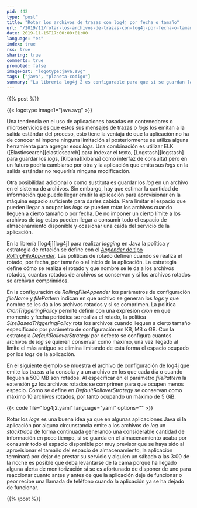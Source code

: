 ```yaml
---
pid: 442
type: "post"
title: "Rotar los archivos de trazas con log4j por fecha o tamaño"
url: "/2019/11/rotar-los-archivos-de-trazas-con-log4j-por-fecha-o-tamano/"
date: 2019-11-15T17:00:00+01:00
language: "es"
index: true
rss: true
sharing: true
comments: true
promoted: false
imagePost: "logotype:java.svg"
tags: ["java", "planeta-codigo"]
summary: "La librería log4j 2 es configurable para que si se guardan las trazas en un archivo estos se roten en una fecha indicada en una expresión _cron_, cuando lleguen a un cierto tamaño o cuando se inicie la aplicación. El rotado además de para archivar las trazas de la aplicación y clasificarlas por fecha sirve para evitar que lleguen a consumir todo el espacio de almacenamiento disponible."
---
```


{{% post %}}

{{< logotype image1="java.svg" >}}

Una tendencia en el uso de aplicaciones basadas en contenedores o microservicios es que estos sus mensajes de trazas o _logs_ los emitan a la salida estándar del proceso, esto tiene la ventaja de que la aplicación no ha de conocer ni impone ninguna limitación si posteriormente se utiliza alguna herramienta para agregar esos _logs_. Una combinación es utilizar ELK ([Elasticsearch][elasticsearch] para indexar el texto, [Logstash][logstash] para guardar los _logs_, [Kibana][kibana] como interfaz de consulta) pero en un futuro podría cambiarse por otra y la aplicación que emita sus _logs_ en la salida estándar no requeriría ninguna modificación.

Otra posibilidad adicional o como sustituta es guardar los _log_ en un archivo en el sistema de archivos. Sin embargo, hay que estimar la cantidad de información que puede llegar emitir la aplicación para aprovisionar en la máquina espacio suficiente para darles cabida. Para limitar el espacio que pueden llegar a ocupar los _logs_ se pueden rotar los archivos cuando lleguen a cierto tamaño o por fecha. De no imponer un cierto límite a los archivos de _log_ estos pueden llegar a consumir todo el espacio de almacenamiento disponible y ocasionar una caída del servicio de la aplicación.

En la librería [log4j][log4j] para realizar _logging_ en Java la política y estrategia de rotación se define con el [_Appender_ de tipo _RollingFileAppender_](https://logging.apache.org/log4j/2.x/manual/appenders.html#RollingFileAppender). Las políticas de rotado definen cuando se realiza el rotado, por fecha, por tamaño o al inicio de la aplicación. La estrategia define cómo se realiza el rotado y que nombre se le da a los archivos rotados, cuantos rotados de archivos se conservan y si los archivos rotados se archivan comprimidos.

En la configuración de _RollingFileAppender_ los parámetros de configuración _fileName_ y _filePattern_ indican en que archivo se generan los _logs_ y que nombre se les da a los archivos rotados y si se comprimen. La política _CronTriggeringPolicy_ permite definir con una expresión _cron_ en que momento y fecha periódica se realiza el rotado, la política _SizeBasedTriggeringPolicy_ rota los archivos cuando lleguen a cierto tamaño especificado por parámetro de configuración en KB, MB o GB. Con la estrategia _DefaultRolloverStrategy_ por defecto se configura cuantos archivos de _log_ se quieren conservar como máximo, una vez llegado al límite el más antiguo se elimina limitando de esta forma el espacio ocupado por los _logs_ de la aplicación.

En el siguiente ejemplo se muestra el archivo de configuración de log4j que emite las trazas a la consola y a un archivo en los que cada día o cuando lleguen a 500 MB son rotados. Al especificar en el parámetro _filePattern_ la extensión _gz_ los archivos rotados se comprimen para que ocupen menos espacio. Como se define en _DefaultRolloverStrategy_ se conservan como máximo 10 archivos rotados, por tanto ocupando un máximo de 5 GiB.

{{< code file="log4j2.yaml" language="yaml" options="" >}}

Rotar los _logs_ es una buena idea ya que en algunas aplicaciones Java si la aplicación por alguna circunstancia emite a los archivos de _log_ un _stacktrace_ de forma continuada generando una considerable cantidad de información en poco tiempo, si se guarda en el almacenamiento acaba por consumir todo el espacio disponible por muy previsor que se haya sido al aprovisionar el tamaño del espacio de almacenamiento, la aplicación terminará por dejar de prestar su servicio y alguien un sábado a las 3:00 de la noche es posible que deba levantarse de la cama porque ha llegado alguna alerta de monitorización si se es afortunado de disponer de uno para reaccionar cuanto antes y antes de que la aplicación deje de funcionar o peor recibe una llamada de teléfono cuando la aplicación ya se ha dejado de funcionar.

{{% /post %}}
